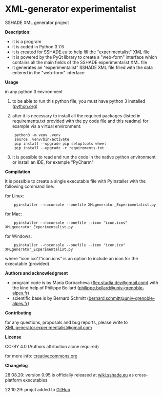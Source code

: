 # XML-generator experimentalist
SSHADE XML generator project


**Description**:
- it is a program
- it is coded in Python 3.7.6
- it is created for SSHADE.eu to help fill the "experimentalist" XML file
- it is powered by the PyQt library to create a "web-form" interface which contains all the main fields of the SSHADE experimentalist XML file
- it generates an "experimentalist" SSHADE XML file filled with the data entered in the "web-form" interface


**Usage**

in any python 3 environment
1. to be able to run this python file, you must have python 3 installed ([python.org](www.python.org/downloads))
2. after it is necessary to install all the required packages (listed in requirements.txt provided with the py code file and this readme) for example via a virtual environment:
		
		python3 -m venv .venv
		source .venv/bin/activate
		pip install --upgrade pip setuptools wheel
		pip install --upgrade -r requirements.txt
    
3. it is possible to read and run the code in the native python environment or install an IDE, for example "PyCharm"


**Compilation**

it is possible to create a single executable file with PyInstaller with the following command line:

for Linux:

		pyinstaller --noconsole --onefile XMLgenerator_Experimentalist.py
      
for Mac:

		pyinstaller --noconsole --onefile --icon "icon.icns" XMLgenerator_Experimentalist.py 
      
for Windows:

		pyinstaller --noconsole --onefile --icon "icon.ico" XMLgenerator_Experimentalist.py
      
where "icon.ico"/"icon.icns" is an option to include an icon for the executable (provided)


**Authors and acknowledgment**
- program code is by Maria Gorbacheva (flex.studia.dev@gmail.com) with the kind help of Philippe Bollard (philippe.bollard@univ-grenoble-alpes.fr)
- scientific base is by Bernard Schmitt (bernard.schmitt@univ-grenoble-alpes.fr)
	
  
**Contributing**

for any questions, proposals and bug reports, please write to XML.generator.experimentalist@gmail.com


**License**

CC-BY 4.0 (Authors attribution alone required)

for more info: [creativecommons.org](https://creativecommons.org/licenses/by/4.0/deed.fr)
	
  
**Changelog**

28.08.20: version 0.95 is officially released at [wiki.sshade.eu](wiki.sshade.eu/sshade/tools) as cross-platform executables

22.10.29: projct added to [GitHub](https://github.com/FlexStudia/XML-generator_experimentalist)
